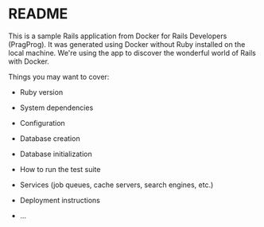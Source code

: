 # README

This is a sample Rails application from Docker for Rails Developers (PragProg).
It was generated using Docker without Ruby installed on the local machine.
We're using the app to discover the wonderful world of Rails with Docker.

Things you may want to cover:

* Ruby version

* System dependencies

* Configuration

* Database creation

* Database initialization

* How to run the test suite

* Services (job queues, cache servers, search engines, etc.)

* Deployment instructions

* ...
